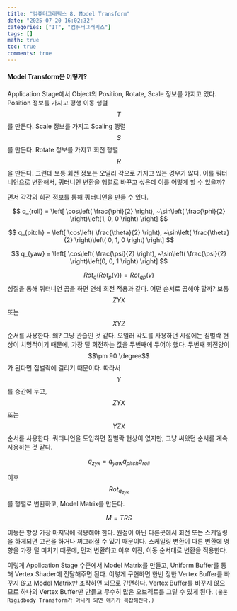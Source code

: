 ```yaml
---
title: "컴퓨터그래픽스 8. Model Transform"
date: "2025-07-20 16:02:32"
categories: ["IT", "컴퓨터그래픽스"]
tags: []
math: true
toc: true
comments: true
---
```


#### Model Transform은 어떻게?
Application Stage에서 Object의 Position, Rotate, Scale 정보를 가지고 있다. Position 정보를 가지고 평행 이동 행렬 $$T$$를 만든다. Scale 정보를 가지고 Scaling 행렬 $$S$$를 만든다. Rotate 정보를 가지고 회전 행렬 $$R$$을 만든다. 그런데 보통 회전 정보는 오일러 각으로 가지고 있는 경우가 많다. 이를 쿼터니언으로 변환해서, 쿼터니언 변환을 행렬로 바꾸고 싶은데 이를 어떻게 할 수 있을까?

먼저 각각의 회전 정보를 통해 쿼터니언을 만들 수 있다.

$$
q_{roll} = \left[  \cos\left( \frac{\phi}{2} \right), ~\sin\left( \frac{\phi}{2} \right)\left(1, 0, 0 \right) \right]
$$


$$
q_{pitch} = \left[  \cos\left( \frac{\theta}{2} \right), ~\sin\left( \frac{\theta}{2} \right)\left( 0, 1, 0 \right) \right]
$$


$$
q_{yaw} = \left[  \cos\left( \frac{\psi}{2} \right), ~\sin\left( \frac{\psi}{2} \right)\left(0, 0, 1 \right) \right]
$$

$$Rot_{q}(Rot_{p}(v)) = Rot_{qp}(v)$$ 성질을 통해 쿼터니언 곱을 하면 연쇄 회전 적용과 같다. 어떤 순서로 곱해야 할까? 보통 $$ZYX$$ 또는 $$XYZ$$ 순서를 사용한다. 왜? 그냥 관습인 것 같다. 오일러 각도를 사용하던 시절에는 짐벌락 현상이 치명적이기 때문에, 가장 덜 회전하는 값을 두번째에 두어야 했다. 두번째 회전양이 $$\pm 90 \degree$$가 된다면 짐벌락에 걸리기 때문이다. 따라서 $$Y$$를 중간에 두고, $$ZYX$$ 또는 $$YZX$$ 순서를 사용한다. 쿼터니언을 도입하면 짐벌락 현상이 없지만, 그냥 써왔던 순서를 계속 사용하는 것 같다.

$$
q_{zyx} = q_{yaw}q_{pitch}q_{roll}
$$

이후 $$Rot_{q_{zyx}}$$를 행렬로 변환하고, Model Matrix를 만든다.

$$
M=TRS
$$

이동은 항상 가장 마지막에 적용해야 한다. 원점이 아닌 다른곳에서 회전 또는 스케일링을 하게되면 고전을 하거나 찌그러질 수 있기 때문이다. 스케일링 변환이 다른 변환에 영향을 가장 덜 미치기 때문에, 먼저 변환하고 이후 회전, 이동 순서대로 변환을 적용한다.

이렇게 Application Stage 수준에서 Model Matrix를 만들고, Uniform Buffer를 통해 Vertex Shader에 전달해주면 된다. 이렇게 구현하면 한번 정한 Vertex Buffer를 바꾸지 않고 Model Matrix만 조작하면 되므로 간편하다. Vertex Buffer를 바꾸지 않으므로 하나의 Vertex Buffer만 만들고 무수히 많은 오브젝트를 그릴 수 있게 된다. `(물론 Rigidbody Transform가 아니게 되면 얘기가 복잡해진다.)`